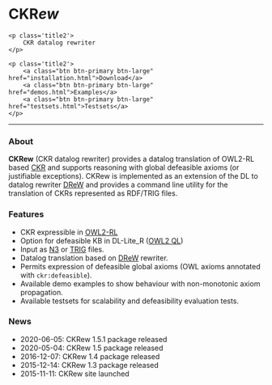 <div class="well sidebar" id="well-home">
    <h1>
        CKR<em>ew</em>
    </h1>

    <p class='title2'>
        CKR datalog rewriter
    </p>

    <p class='title2'>
        <a class="btn btn-primary btn-large" href="installation.html">Download</a>
        <a class="btn btn-primary btn-large" href="demos.html">Examples</a>
        <a class="btn btn-primary btn-large" href="testsets.html">Testsets</a>
    </p>
</div>

---------------------------------------

### About

**CKRew** (CKR datalog rewriter) provides a datalog translation of OWL2-RL based 
[CKR](https://dkm.fbk.eu/technologies/ckr-contextualized-knowledge-repository) 
and supports reasoning with global defeasible axioms (or justifiable exceptions). 
CKRew is implemented as an extension of the DL to datalog rewriter [DReW](https://github.com/ghxiao/drew) 
and provides a command line utility for the translation of CKRs represented as RDF/TRIG files.

<!-- [learn more...](description.html) -->

### Features

- CKR expressible in [OWL2-RL](http://www.w3.org/TR/owl2-profiles/#OWL_2_RL)
- Option for defeasible KB in DL-Lite_R ([OWL2 QL](https://www.w3.org/TR/owl2-profiles/#OWL_2_QL))
- Input as [N3](http://www.w3.org/TeamSubmission/n3/) or [TRIG](http://www.w3.org/TR/trig/) files.
- Datalog translation based on [DReW](https://github.com/ghxiao/drew) rewriter.
- Permits expression of defeasible global axioms (OWL axioms annotated with `ckr:defeasible`).
- Available demo examples to show behaviour with non-monotonic axiom propagation. 
- Available testsets for scalability and defeasibility evaluation tests.

### News

- 2020-06-05: CKRew 1.5.1 package released
- 2020-05-04: CKRew 1.5 package released
- 2016-12-07: CKRew 1.4 package released
- 2015-12-14: CKRew 1.3 package released
- 2015-11-11: CKRew site launched
